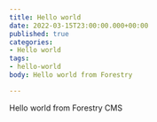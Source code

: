 ```yaml
---
title: Hello world
date: 2022-03-15T23:00:00.000+00:00
published: true
categories:
- Hello world
tags:
- hello-world
body: Hello world from Forestry

---
```

Hello world from Forestry CMS